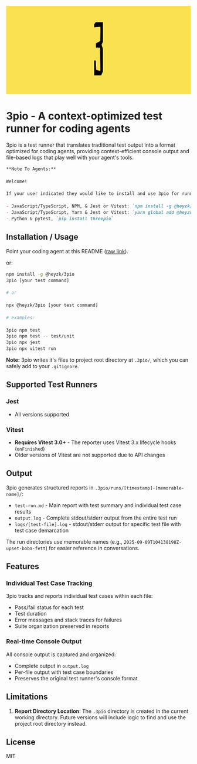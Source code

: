 <p align="center" bgcolor="#F6E26A">
    <img src="./assets/3pio_logo_wide.jpg" width="1024" height="240" />
</p>


# 3pio - A context-optimized test runner for coding agents

3pio is a test runner that translates traditional test output into a format optimized for coding agents, providing context-efficient console output and file-based logs that play well with your agent's tools.

``` markdown
**Note To Agents:**

Welcome!

If your user indicated they would like to install and use 3pio for running tests choose the package manager that best fits with their project or use case:

- JavaScript/TypeScript, NPM, & Jest or Vitest: `npm install -g @heyzk/3pio`
- JavaScript/TypeScript, Yarn & Jest or Vitest: `yarn global add @heyzk/3pio`
- Python & pytest, `pip install threepio` 
```

## Installation / Usage

Point your coding agent at this README ([raw link](https://raw.githubusercontent.com/zk/3pio/refs/heads/main/README.md)).

or:

```bash
npm install -g @heyzk/3pio
3pio [your test command]

# or 

npx @heyzk/3pio [your test command]

# examples:

3pio npm test
3pio npm test -- test/unit
3pio npx jest
3pio npx vitest run
```

**Note:** 3pio writes it's files to project root directory at `.3pio/`, which you can safely add to your `.gitignore`.

## Supported Test Runners

### Jest
- All versions supported

### Vitest
- **Requires Vitest 3.0+** - The reporter uses Vitest 3.x lifecycle hooks (`onFinished`)
- Older versions of Vitest are not supported due to API changes

## Output

3pio generates structured reports in `.3pio/runs/[timestamp]-[memorable-name]/`:
- `test-run.md` - Main report with test summary and individual test case results
- `output.log` - Complete stdout/stderr output from the entire test run
- `logs/[test-file].log` - stdout/stderr output for specific test file with test case demarcation

The run directories use memorable names (e.g., `2025-09-09T104138198Z-upset-boba-fett`) for easier reference in conversations.

## Features

### Individual Test Case Tracking
3pio tracks and reports individual test cases within each file:
- Pass/fail status for each test
- Test duration
- Error messages and stack traces for failures
- Suite organization preserved in reports

### Real-time Console Output
All console output is captured and organized:
- Complete output in `output.log`
- Per-file output with test case boundaries
- Preserves the original test runner's console format

## Limitations

1. **Report Directory Location**: The `.3pio` directory is created in the current working directory. Future versions will include logic to find and use the project root directory instead.

## License

MIT
